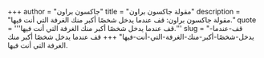 +++
author = "جاكسون براون"
title = "مقولة جاكسون براون"
description = "مقولة جاكسون براون: قف عندما يدخل شخصًا أكبر منك الغرفة التي أنت فيها."
quote = '''قف عندما يدخل شخصًا أكبر منك الغرفة التي أنت فيها.'''
slug = "قف-عندما-يدخل-شخصًا-أكبر-منك-الغرفة-التي-أنت-فيها"
+++
قف عندما يدخل شخصًا أكبر منك الغرفة التي أنت فيها.
